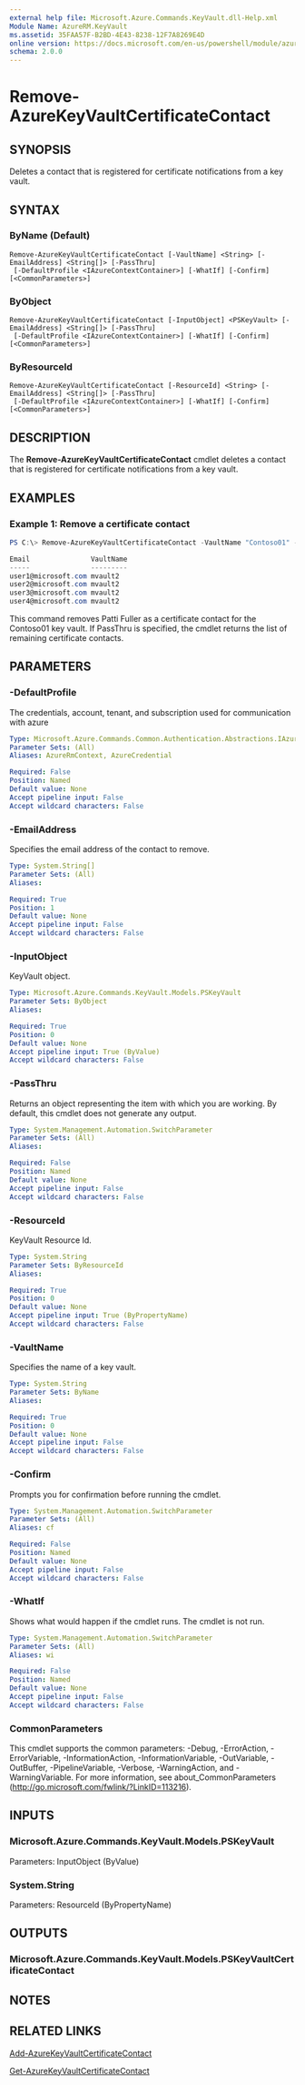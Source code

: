 ```yaml
---
external help file: Microsoft.Azure.Commands.KeyVault.dll-Help.xml
Module Name: AzureRM.KeyVault
ms.assetid: 35FAA57F-B2BD-4E43-8238-12F7A8269E4D
online version: https://docs.microsoft.com/en-us/powershell/module/azurerm.keyvault/remove-azurekeyvaultcertificatecontact
schema: 2.0.0
---
```


# Remove-AzureKeyVaultCertificateContact

## SYNOPSIS
Deletes a contact that is registered for certificate notifications from a key vault.

## SYNTAX

### ByName (Default)
```
Remove-AzureKeyVaultCertificateContact [-VaultName] <String> [-EmailAddress] <String[]> [-PassThru]
 [-DefaultProfile <IAzureContextContainer>] [-WhatIf] [-Confirm] [<CommonParameters>]
```

### ByObject
```
Remove-AzureKeyVaultCertificateContact [-InputObject] <PSKeyVault> [-EmailAddress] <String[]> [-PassThru]
 [-DefaultProfile <IAzureContextContainer>] [-WhatIf] [-Confirm] [<CommonParameters>]
```

### ByResourceId
```
Remove-AzureKeyVaultCertificateContact [-ResourceId] <String> [-EmailAddress] <String[]> [-PassThru]
 [-DefaultProfile <IAzureContextContainer>] [-WhatIf] [-Confirm] [<CommonParameters>]
```

## DESCRIPTION
The **Remove-AzureKeyVaultCertificateContact** cmdlet deletes a contact that is registered for certificate notifications from a key vault.

## EXAMPLES

### Example 1: Remove a certificate contact
```powershell
PS C:\> Remove-AzureKeyVaultCertificateContact -VaultName "Contoso01" -EmailAddress "patti.fuller@contoso.com" -PassThru

Email               VaultName
-----               ---------
user1@microsoft.com mvault2
user2@microsoft.com mvault2
user3@microsoft.com mvault2
user4@microsoft.com mvault2
```

This command removes Patti Fuller as a certificate contact for the Contoso01 key vault.  If PassThru is specified, the cmdlet returns the list of remaining certificate contacts.

## PARAMETERS

### -DefaultProfile
The credentials, account, tenant, and subscription used for communication with azure

```yaml
Type: Microsoft.Azure.Commands.Common.Authentication.Abstractions.IAzureContextContainer
Parameter Sets: (All)
Aliases: AzureRmContext, AzureCredential

Required: False
Position: Named
Default value: None
Accept pipeline input: False
Accept wildcard characters: False
```

### -EmailAddress
Specifies the email address of the contact to remove.

```yaml
Type: System.String[]
Parameter Sets: (All)
Aliases:

Required: True
Position: 1
Default value: None
Accept pipeline input: False
Accept wildcard characters: False
```

### -InputObject
KeyVault object.

```yaml
Type: Microsoft.Azure.Commands.KeyVault.Models.PSKeyVault
Parameter Sets: ByObject
Aliases:

Required: True
Position: 0
Default value: None
Accept pipeline input: True (ByValue)
Accept wildcard characters: False
```

### -PassThru
Returns an object representing the item with which you are working.
By default, this cmdlet does not generate any output.

```yaml
Type: System.Management.Automation.SwitchParameter
Parameter Sets: (All)
Aliases:

Required: False
Position: Named
Default value: None
Accept pipeline input: False
Accept wildcard characters: False
```

### -ResourceId
KeyVault Resource Id.

```yaml
Type: System.String
Parameter Sets: ByResourceId
Aliases:

Required: True
Position: 0
Default value: None
Accept pipeline input: True (ByPropertyName)
Accept wildcard characters: False
```

### -VaultName
Specifies the name of a key vault.

```yaml
Type: System.String
Parameter Sets: ByName
Aliases:

Required: True
Position: 0
Default value: None
Accept pipeline input: False
Accept wildcard characters: False
```

### -Confirm
Prompts you for confirmation before running the cmdlet.

```yaml
Type: System.Management.Automation.SwitchParameter
Parameter Sets: (All)
Aliases: cf

Required: False
Position: Named
Default value: None
Accept pipeline input: False
Accept wildcard characters: False
```

### -WhatIf
Shows what would happen if the cmdlet runs.
The cmdlet is not run.

```yaml
Type: System.Management.Automation.SwitchParameter
Parameter Sets: (All)
Aliases: wi

Required: False
Position: Named
Default value: None
Accept pipeline input: False
Accept wildcard characters: False
```

### CommonParameters
This cmdlet supports the common parameters: -Debug, -ErrorAction, -ErrorVariable, -InformationAction, -InformationVariable, -OutVariable, -OutBuffer, -PipelineVariable, -Verbose, -WarningAction, and -WarningVariable. For more information, see about_CommonParameters (http://go.microsoft.com/fwlink/?LinkID=113216).

## INPUTS

### Microsoft.Azure.Commands.KeyVault.Models.PSKeyVault
Parameters: InputObject (ByValue)

### System.String
Parameters: ResourceId (ByPropertyName)

## OUTPUTS

### Microsoft.Azure.Commands.KeyVault.Models.PSKeyVaultCertificateContact

## NOTES

## RELATED LINKS

[Add-AzureKeyVaultCertificateContact](./Add-AzureKeyVaultCertificateContact.md)

[Get-AzureKeyVaultCertificateContact](./Get-AzureKeyVaultCertificateContact.md)

